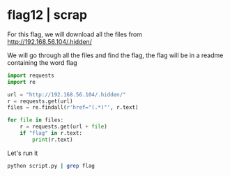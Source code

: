 # flag12 | scrap 

For this flag, we will download all the files from http://192.168.56.104/.hidden/

We will go through all the files and find the flag, the flag will be in a readme containing the word flag
    
```python
import requests
import re

url = "http://192.168.56.104/.hidden/"
r = requests.get(url)
files = re.findall(r'href="(.*)"', r.text)

for file in files:
    r = requests.get(url + file)
    if "flag" in r.text:
        print(r.text)
```

Let's run it
```bash
python script.py | grep flag
```